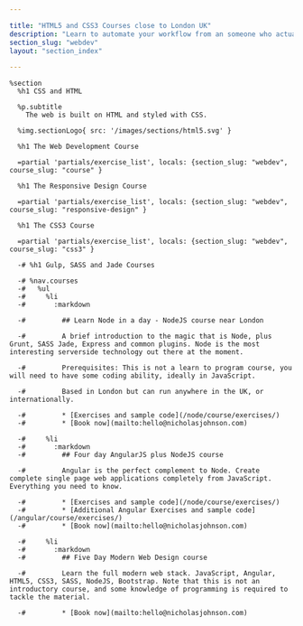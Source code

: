 ```yaml
---

title: "HTML5 and CSS3 Courses close to London UK"
description: "Learn to automate your workflow from an someone who actually uses it. Live coding, Q&A,practical workshops, deep theory and lots of real world exercises."
section_slug: "webdev"
layout: "section_index"

---
```


    %section
      %h1 CSS and HTML

      %p.subtitle
        The web is built on HTML and styled with CSS.

      %img.sectionLogo{ src: '/images/sections/html5.svg' }

      %h1 The Web Development Course

      =partial 'partials/exercise_list', locals: {section_slug: "webdev", course_slug: "course" }

      %h1 The Responsive Design Course

      =partial 'partials/exercise_list', locals: {section_slug: "webdev", course_slug: "responsive-design" }

      %h1 The CSS3 Course

      =partial 'partials/exercise_list', locals: {section_slug: "webdev", course_slug: "css3" }

      -# %h1 Gulp, SASS and Jade Courses

      -# %nav.courses
      -#   %ul
      -#     %li
      -#       :markdown

      -#         ## Learn Node in a day - NodeJS course near London

      -#         A brief introduction to the magic that is Node, plus Grunt, SASS Jade, Express and common plugins. Node is the most interesting serverside technology out there at the moment.

      -#         Prerequisites: This is not a learn to program course, you will need to have some coding ability, ideally in JavaScript.

      -#         Based in London but can run anywhere in the UK, or internationally.

      -#         * [Exercises and sample code](/node/course/exercises/)
      -#         * [Book now](mailto:hello@nicholasjohnson.com)

      -#     %li
      -#       :markdown
      -#         ## Four day AngularJS plus NodeJS course

      -#         Angular is the perfect complement to Node. Create complete single page web applications completely from JavaScript. Everything you need to know.

      -#         * [Exercises and sample code](/node/course/exercises/)
      -#         * [Additional Angular Exercises and sample code](/angular/course/exercises/)
      -#         * [Book now](mailto:hello@nicholasjohnson.com)

      -#     %li
      -#       :markdown
      -#         ## Five Day Modern Web Design course

      -#         Learn the full modern web stack. JavaScript, Angular, HTML5, CSS3, SASS, NodeJS, Bootstrap. Note that this is not an introductory course, and some knowledge of programming is required to tackle the material.

      -#         * [Book now](mailto:hello@nicholasjohnson.com)
